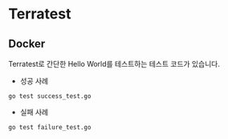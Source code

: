 
# Terratest

## Docker

Terratest로 간단한 Hello World를 테스트하는 테스트 코드가 있습니다.

- 성공 사례

```shell
go test success_test.go
```

- 실패 사례

```shell
go test failure_test.go
```